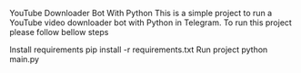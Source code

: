 YouTube Downloader Bot With Python
This is a simple project to run a YouTube video downloader bot with Python in Telegram. To run this project please follow bellow steps

Install requirements
pip install -r requirements.txt
Run project
python main.py
